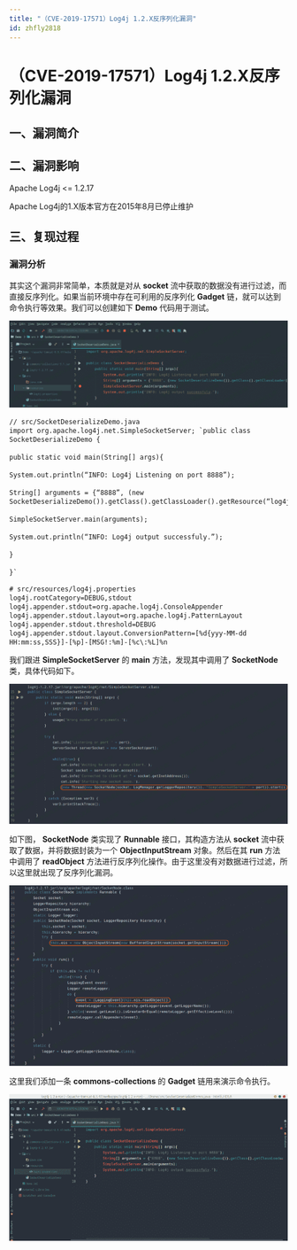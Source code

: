 ```yaml
---
title: "（CVE-2019-17571）Log4j 1.2.X反序列化漏洞"
id: zhfly2818
---
```


# （CVE-2019-17571）Log4j 1.2.X反序列化漏洞

## 一、漏洞简介

## 二、漏洞影响

Apache Log4j <= 1.2.17

Apache Log4j的1.X版本官方在2015年8月已停止维护

## 三、复现过程

### 漏洞分析

其实这个漏洞非常简单，本质就是对从 **socket** 流中获取的数据没有进行过滤，而直接反序列化。如果当前环境中存在可利用的反序列化 **Gadget** 链，就可以达到命令执行等效果。我们可以创建如下 **Demo** 代码用于测试。

![image](../img/69b711ea4e7b71be2a806b3cec593683.png)

```
// src/SocketDeserializeDemo.java
import org.apache.log4j.net.SimpleSocketServer; `public class SocketDeserializeDemo {

public static void main(String[] args){

System.out.println(“INFO: Log4j Listening on port 8888”);

String[] arguments = {“8888”, (new SocketDeserializeDemo()).getClass().getClassLoader().getResource(“log4j.properties”).getPath()};

SimpleSocketServer.main(arguments);

System.out.println(“INFO: Log4j output successfuly.”);

}

}` 
```

```
# src/resources/log4j.properties
log4j.rootCategory=DEBUG,stdout
log4j.appender.stdout=org.apache.log4j.ConsoleAppender
log4j.appender.stdout.layout=org.apache.log4j.PatternLayout
log4j.appender.stdout.threshold=DEBUG
log4j.appender.stdout.layout.ConversionPattern=[%d{yyy-MM-dd HH:mm:ss,SSS}]-[%p]-[MSG!:%m]-[%c\:%L]%n 
```

我们跟进 **SimpleSocketServer** 的 **main** 方法，发现其中调用了 **SocketNode** 类，具体代码如下。

![image](../img/687470336be3f27f4b32d9ed0b092ec7.png)

如下图， **SocketNode** 类实现了 **Runnable** 接口，其构造方法从 **socket** 流中获取了数据，并将数据封装为一个 **ObjectInputStream** 对象。然后在其 **run** 方法中调用了 **readObject** 方法进行反序列化操作。由于这里没有对数据进行过滤，所以这里就出现了反序列化漏洞。

![image](../img/c6c38bdeb9ed26133df5af84c734455f.png)

这里我们添加一条 **commons-collections** 的 **Gadget** 链用来演示命令执行。

![image](../img/d6d500e24b701500f29d390eb39184c8.png)